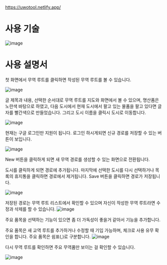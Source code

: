 https://uwotool.netlify.app/

<h1>사용 기술</h1>

![image](https://user-images.githubusercontent.com/46180611/232435613-92a98f04-105a-47eb-9c27-5a36405d9dcc.png)


<h1>사용 설명서</h1>
첫 화면에서 무역 루트를 클릭하면 작성된 무역 루트를 볼 수 있습니다. 

![image](https://user-images.githubusercontent.com/46180611/232748149-ef6bcbdc-67da-44f0-9859-6c14b8432470.png)

글 제목과 내용, 선택한 순서대로 무역 루트를 지도와 화면에서 볼 수 있으며, 명산품은 노란색 바탕으로 하였고, 다음 도시에서 현재 도시에서 팔고 있는 물품을 팔고 있다면 글자를 빨간색으로 만들었습니다. 그리고 도시 이름을 클릭시 도시로 이동합니다.

![image](https://user-images.githubusercontent.com/46180611/232382117-778f100e-e9d4-4f83-b337-a51551272867.png)


현재는 구글 로그인만 지원이 됩니다. 로그인 하시게되면 신규 경로를 저장할 수 있는 버튼이 보입니다.

![image](https://user-images.githubusercontent.com/46180611/232748757-24a9686f-2efd-490d-8d29-e22c654c212c.png)

New 버튼을 클릭하게 되면 새 무역 경로를 생성할 수 있는 화면으로 전환됩니다.


도시를 클릭하게 되면 경로에 추가됩니다. 마지막에 선택한 도시를 다시 선택하거나 목록의 휴지통을 클릭하면 경로에서 제거됩니다. Save 버튼을 클릭하면 경로가 저장됩니다.

![image](https://user-images.githubusercontent.com/46180611/232749608-9548f6e6-bfc0-40a5-8265-677d5dfb0451.png)

저장된 경로는 무역 루트 리스트에서 확인할 수 있으며 자신이 작성한 무역 루트라면 수정과 삭제를 할 수 있습니다.
![image](https://user-images.githubusercontent.com/46180611/232749899-aaa64076-51e1-4b2e-bbf2-cc4542272a4d.png)

주요 품목을 선택하는 기능이 있으면 좀 더 가독성이 좋을거 같아서 기능을 추가합니다.

주요 품목은 새 교역 루트를 추가하거나 수정할 때 기입 가능하며, 체크로 사용 유무 확인을 합니다. 주요 품목은 쉼표(,)로 구분합니다.
![image](https://user-images.githubusercontent.com/46180611/232387996-9bf38403-5420-4317-862f-021ef4d774ef.png)

다시 무역 루트를 확인하면 주요 무역품만 보이는 걸 확인할 수 있습니다.

![image](https://user-images.githubusercontent.com/46180611/232388052-d849ef99-4fee-4f8d-ad14-faf2c606df36.png)
